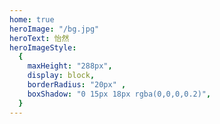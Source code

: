 ```yaml
---
home: true
heroImage: "/bg.jpg"
heroText: 怡然
heroImageStyle:
  {
    maxHeight: "288px",
    display: block,
    borderRadius: "20px" ,
    boxShadow: "0 15px 18px rgba(0,0,0,0.2)",
  } 
---
```

